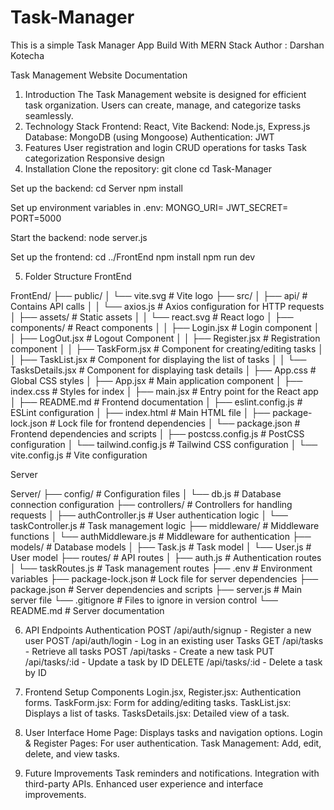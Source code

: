 # Task-Manager

This is a simple Task Manager App Build With MERN Stack
Author : Darshan Kotecha

Task Management Website Documentation

1. Introduction
   The Task Management website is designed for efficient task organization. Users can create, manage, and categorize tasks seamlessly.
2. Technology Stack
   Frontend: React, Vite
   Backend: Node.js, Express.js
   Database: MongoDB (using Mongoose)
   Authentication: JWT
3. Features
   User registration and login
   CRUD operations for tasks
   Task categorization
   Responsive design
4. Installation
   Clone the repository:
   git clone <repository-url>
   cd Task-Manager

Set up the backend:
cd Server
npm install

Set up environment variables in .env:
MONGO_URI=<your-mongodb-uri>
JWT_SECRET=<your-jwt-secret>
PORT=5000

Start the backend:
node server.js

Set up the frontend:
cd ../FrontEnd
npm install
npm run dev

5. Folder Structure
   FrontEnd

FrontEnd/
├── public/
│ └── vite.svg # Vite logo
├── src/
│ ├── api/ # Contains API calls
│ │ └── axios.js # Axios configuration for HTTP requests
│ ├── assets/ # Static assets
│ │ └── react.svg # React logo
│ ├── components/ # React components
│ │ ├── Login.jsx # Login component
│ │ ├── LogOut.jsx # Logout Component
│ │ ├── Register.jsx # Registration component
│ │ ├── TaskForm.jsx # Component for creating/editing tasks
│ │ ├── TaskList.jsx # Component for displaying the list of tasks
│ │ └── TasksDetails.jsx # Component for displaying task details
│ ├── App.css # Global CSS styles
│ ├── App.jsx # Main application component
│ ├── index.css # Styles for index
│ ├── main.jsx # Entry point for the React app
│ ├── README.md # Frontend documentation
│ ├── eslint.config.js # ESLint configuration
│ ├── index.html # Main HTML file
│ ├── package-lock.json # Lock file for frontend dependencies
│ └── package.json # Frontend dependencies and scripts
│ ├── postcss.config.js # PostCSS configuration
│ └── tailwind.config.js # Tailwind CSS configuration
│ └── vite.config.js # Vite configuration

Server

Server/
├── config/ # Configuration files
│ └── db.js # Database connection configuration
├── controllers/ # Controllers for handling requests
│ ├── authController.js # User authentication logic
│ └── taskController.js # Task management logic
├── middleware/ # Middleware functions
│ └── authMiddleware.js # Middleware for authentication
├── models/ # Database models
│ ├── Task.js # Task model
│ └── User.js # User model
├── routes/ # API routes
│ ├── auth.js # Authentication routes
│ └── taskRoutes.js # Task management routes
├── .env # Environment variables
├── package-lock.json # Lock file for server dependencies
├── package.json # Server dependencies and scripts
├── server.js # Main server file
└── .gitignore # Files to ignore in version control
└── README.md # Server documentation

6. API Endpoints
   Authentication
   POST /api/auth/signup - Register a new user
   POST /api/auth/login - Log in an existing user
   Tasks
   GET /api/tasks - Retrieve all tasks
   POST /api/tasks - Create a new task
   PUT /api/tasks/:id - Update a task by ID
   DELETE /api/tasks/:id - Delete a task by ID
7. Frontend Setup
   Components
   Login.jsx, Register.jsx: Authentication forms.
   TaskForm.jsx: Form for adding/editing tasks.
   TaskList.jsx: Displays a list of tasks.
   TasksDetails.jsx: Detailed view of a task.

8. User Interface
   Home Page: Displays tasks and navigation options.
   Login & Register Pages: For user authentication.
   Task Management: Add, edit, delete, and view tasks.
9. Future Improvements
   Task reminders and notifications.
   Integration with third-party APIs.
   Enhanced user experience and interface improvements.
